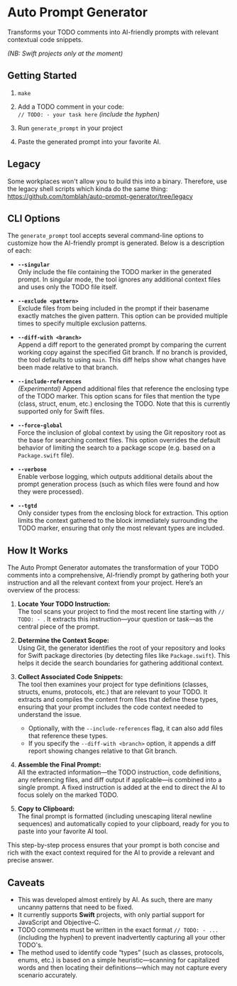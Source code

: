 # Auto Prompt Generator

Transforms your TODO comments into AI-friendly prompts with relevant contextual code snippets.

*(NB: Swift projects only at the moment)*

## Getting Started

1. `make`

2. Add a TODO comment in your code:  
   `// TODO: - your task here` *(include the hyphen)*
   
3. Run `generate_prompt` in your project

4. Paste the generated prompt into your favorite AI.

## Legacy

Some workplaces won't allow you to build this into a binary. Therefore, use the legacy shell scripts which kinda do the same thing: https://github.com/tomblah/auto-prompt-generator/tree/legacy

## CLI Options

The `generate_prompt` tool accepts several command-line options to customize how the AI-friendly prompt is generated. Below is a description of each:

- **`--singular`**  
  Only include the file containing the TODO marker in the generated prompt. In singular mode, the tool ignores any additional context files and uses only the TODO file itself.

- **`--exclude <pattern>`**  
  Exclude files from being included in the prompt if their basename exactly matches the given pattern. This option can be provided multiple times to specify multiple exclusion patterns.
  
- **`--diff-with <branch>`**  
  Append a diff report to the generated prompt by comparing the current working copy against the specified Git branch. If no branch is provided, the tool defaults to using `main`. This diff helps show what changes have been made relative to that branch.

- **`--include-references`**  
  *(Experimental)* Append additional files that reference the enclosing type of the TODO marker. This option scans for files that mention the type (class, struct, enum, etc.) enclosing the TODO. Note that this is currently supported only for Swift files.
  
- **`--force-global`**  
  Force the inclusion of global context by using the Git repository root as the base for searching context files. This option overrides the default behavior of limiting the search to a package scope (e.g. based on a `Package.swift` file).

- **`--verbose`**  
  Enable verbose logging, which outputs additional details about the prompt generation process (such as which files were found and how they were processed).

- **`--tgtd`**  
  Only consider types from the enclosing block for extraction. This option limits the context gathered to the block immediately surrounding the TODO marker, ensuring that only the most relevant types are included.


## How It Works

The Auto Prompt Generator automates the transformation of your TODO comments into a comprehensive, AI-friendly prompt by gathering both your instruction and all the relevant context from your project. Here’s an overview of the process:

1. **Locate Your TODO Instruction:**  
   The tool scans your project to find the most recent line starting with `// TODO: - `. It extracts this instruction—your question or task—as the central piece of the prompt.

2. **Determine the Context Scope:**  
   Using Git, the generator identifies the root of your repository and looks for Swift package directories (by detecting files like `Package.swift`). This helps it decide the search boundaries for gathering additional context.

3. **Collect Associated Code Snippets:**  
   The tool then examines your project for type definitions (classes, structs, enums, protocols, etc.) that are relevant to your TODO. It extracts and compiles the content from files that define these types, ensuring that your prompt includes the code context needed to understand the issue.  
   - Optionally, with the `--include-references` flag, it can also add files that reference these types.
   - If you specify the `--diff-with <branch>` option, it appends a diff report showing changes relative to that Git branch.

4. **Assemble the Final Prompt:**  
   All the extracted information—the TODO instruction, code definitions, any referencing files, and diff output if applicable—is combined into a single prompt. A fixed instruction is added at the end to direct the AI to focus solely on the marked TODO.

5. **Copy to Clipboard:**  
   The final prompt is formatted (including unescaping literal newline sequences) and automatically copied to your clipboard, ready for you to paste into your favorite AI tool.

This step-by-step process ensures that your prompt is both concise and rich with the exact context required for the AI to provide a relevant and precise answer.


## Caveats

- This was developed almost entirely by AI. As such, there are many uncanny patterns that need to be fixed.
- It currently supports **Swift** projects, with only partial support for JavaScript and Objective-C.
- TODO comments must be written in the exact format `// TODO: - ...` (including the hyphen) to prevent inadvertently capturing all your other TODO's.
- The method used to identify code “types” (such as classes, protocols, enums, etc.) is based on a simple heuristic—scanning for capitalized words and then locating their definitions—which may not capture every scenario accurately.
